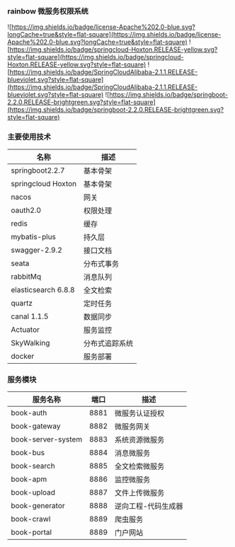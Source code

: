 ### rainbow 微服务权限系统
![https://img.shields.io/badge/license-Apache%202.0-blue.svg?longCache=true&style=flat-square](https://img.shields.io/badge/license-Apache%202.0-blue.svg?longCache=true&style=flat-square)
![https://img.shields.io/badge/springcloud-Hoxton.RELEASE-yellow.svg?style=flat-square](https://img.shields.io/badge/springcloud-Hoxton.RELEASE-yellow.svg?style=flat-square)
![https://img.shields.io/badge/SpringCloudAlibaba-2.1.1.RELEASE-blueviolet.svg?style=flat-square](https://img.shields.io/badge/SpringCloudAlibaba-2.1.1.RELEASE-blueviolet.svg?style=flat-square)
![https://img.shields.io/badge/springboot-2.2.0.RELEASE-brightgreen.svg?style=flat-square](https://img.shields.io/badge/springboot-2.2.0.RELEASE-brightgreen.svg?style=flat-square)



### 主要使用技术                                                                       
名称  | 描述                                      
---|---                                          
springboot2.2.7| 基本骨架                                       
springcloud Hoxton| 基本骨架
nacos| 网关
oauth2.0 | 权限处理
redis| 缓存
mybatis-plus | 持久层
swagger-2.9.2| 接口文档
seata | 分布式事务
rabbitMq| 消息队列
elasticsearch 6.8.8| 全文检索
quartz| 定时任务
canal 1.1.5| 数据同步
Actuator| 服务监控
SkyWalking | 分布式追踪系统
docker| 服务部署


### 服务模块


服务名称 | 端口 | 描述
---|---|---
book-auth| 8881| 微服务认证授权
book-gateway| 8882 |微服务网关
book-server-system| 8883 | 系统资源微服务
book-bus| 8884 |消息微服务
book-search| 8885 |全文检索微服务
book-apm| 8886 |监控微服务
book-upload| 8887 |文件上传微服务
book-generator| 8888 |逆向工程-代码生成器
book-crawl| 8889 |爬虫服务
book-portal| 8889 |门户网站





